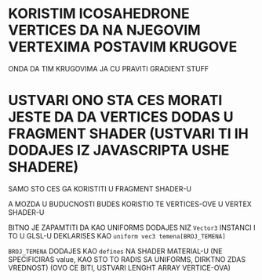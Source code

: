 # KORISTIM ICOSAHEDRONE VERTICES DA NA NJEGOVIM VERTEXIMA POSTAVIM KRUGOVE

ONDA DA TIM KRUGOVIMA JA CU PRAVITI GRADIENT STUFF

# USTVARI ONO STA CES MORATI JESTE DA DA VERTICES DODAS U FRAGMENT SHADER (USTVARI TI IH DODAJES IZ JAVASCRIPTA USHE SHADERE)

SAMO STO CES GA KORISTITI U FRAGMENT SHADER-U

A MOZDA U BUDUCNOSTI BUDES KORISTIO TE VERTICES-OVE U VERTEX SHADER-U

BITNO JE ZAPAMTITI DA KAO UNIFORMS DODAJES NIZ `Vector3` INSTANCI I TO U GLSL-U DEKLARISES KAO `uniform vec3 temena[BROJ_TEMENA]`

`BROJ_TEMENA` DODAJES KAO `defines` NA SHADER MATERIAL-U (NE SPECIFICIRAS value, KAO STO TO RADIS SA UNIFORMS, DIRKTNO ZDAS VREDNOST) (OVO CE BITI, USTVARI LENGHT ARRAY VERTICE-OVA) 



